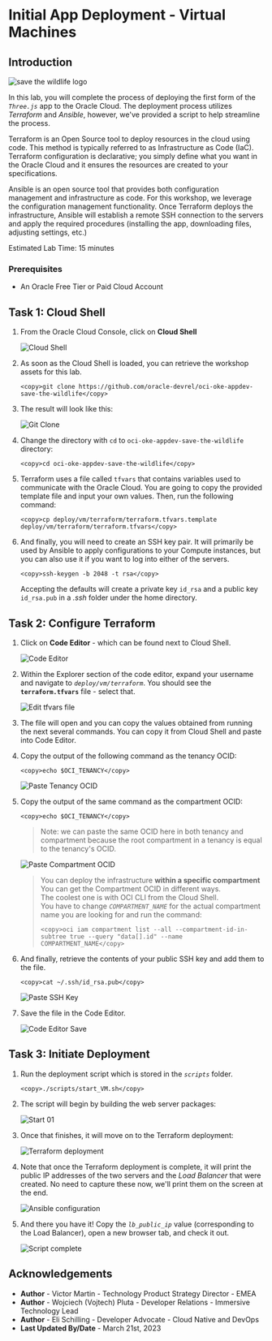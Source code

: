 # Initial App Deployment - Virtual Machines

## Introduction

![save the wildlife logo](../../../doc/multiplayer-VM.drawio.png)


In this lab, you will complete the process of deploying the first form of the _`Three.js`_ app to the Oracle Cloud. The deployment process utilizes *Terraform* and *Ansible*, however, we've provided a script to help streamline the process.

Terraform is an Open Source tool to deploy resources in the cloud using code. This method is typically referred to as Infrastructure as Code (IaC). Terraform configuration is declarative; you simply define what you want in the Oracle Cloud and it ensures the resources are created to your specifications.

Ansible is an open source tool that provides both configuration management and infrastructure as code. For this workshop, we leverage the configuration management functionality. Once Terraform deploys the infrastructure, Ansible will establish a remote SSH connection to the servers and apply the required procedures (installing the app, downloading files, adjusting settings, etc.)

Estimated Lab Time: 15 minutes

### Prerequisites

* An Oracle Free Tier or Paid Cloud Account


## Task 1: Cloud Shell

1. From the Oracle Cloud Console, click on **Cloud Shell**

    ![Cloud Shell](images/cloud-shell-button.png)

2. As soon as the Cloud Shell is loaded, you can retrieve the workshop assets for this lab.

    ```
    <copy>git clone https://github.com/oracle-devrel/oci-oke-appdev-save-the-wildlife</copy>
    ```

3. The result will look like this:

    ![Git Clone](images/git-clone.png)

4. Change the directory with `cd` to `oci-oke-appdev-save-the-wildlife` directory:

    ```
    <copy>cd oci-oke-appdev-save-the-wildlife</copy>
    ```

6. Terraform uses a file called `tfvars` that contains variables used to communicate with the Oracle Cloud. You are going to copy the provided template file and input your own values. Then, run the following command:

    ```
    <copy>cp deploy/vm/terraform/terraform.tfvars.template deploy/vm/terraform/terraform.tfvars</copy>
    ```

7. And finally, you will need to create an SSH key pair. It will primarily be used by Ansible to apply configurations to your Compute instances, but you can also use it if you want to log into either of the servers.

    ```
    <copy>ssh-keygen -b 2048 -t rsa</copy>
    ```

    Accepting the defaults will create a private key `id_rsa` and a public key `id_rsa.pub` in a _.ssh_ folder under the home directory.


## Task 2: Configure Terraform

1. Click on **Code Editor** - which can be found next to Cloud Shell.

    ![Code Editor](images/code-editor.png)

2. Within the Explorer section of the code editor, expand your username and navigate to _`deploy/vm/terraform`_. You should see the **`terraform.tfvars`** file - select that.

    ![Edit tfvars file](images/edit-tfvars.png)

3. The file will open and you can copy the values obtained from running the next several commands. You can copy it from Cloud Shell and paste into Code Editor.

4. Copy the output of the following command as the tenancy OCID:
    ```
    <copy>echo $OCI_TENANCY</copy>
    ```

    ![Paste Tenancy OCID](images/paste-tenancy-ocid.png)

5. Copy the output of the same command as the compartment OCID:
    ```
    <copy>echo $OCI_TENANCY</copy>
    ```
    
    > Note: we can paste the same OCID here in both tenancy and compartment because the root compartment in a tenancy is equal to the tenancy's OCID.

    ![Paste Compartment OCID](images/paste-compartment-ocid.png)

    > You can deploy the infrastructure **within a specific compartment**<br>
    > You can get the Compartment OCID in different ways.<br>
    > The coolest one is with OCI CLI from the Cloud Shell.<br>
    > You have to change _`COMPARTMENT_NAME`_ for the actual compartment name you are looking for and run the command:
    > ```
    > <copy>oci iam compartment list --all --compartment-id-in-subtree true --query "data[].id" --name COMPARTMENT_NAME</copy>
    > ```

6. And finally, retrieve the contents of your public SSH key and add them to the file.

    ```
    <copy>cat ~/.ssh/id_rsa.pub</copy>
    ```

    ![Paste SSH Key](images/paste-public-ssh-key.png)
    
6. Save the file in the Code Editor.

    ![Code Editor Save](images/code-editor-save.png)

## Task 3: Initiate Deployment

1. Run the deployment script which is stored in the _`scripts`_ folder.

    ```
    <copy>./scripts/start_VM.sh</copy>
    ```

2. The script will begin by building the web server packages:

    ![Start 01](images/script-01.png)

3. Once that finishes, it will move on to the Terraform deployment:

    ![Terraform deployment](images/script-02.png)

4. Note that once the Terraform deployment is complete, it will print the public IP addresses of the two servers and the *Load Balancer* that were created. No need to capture these now, we'll print them on the screen at the end.

    ![Ansible configuration](images/script-03.png)

5. And there you have it! Copy the _`lb_public_ip`_ value (corresponding to the Load Balancer), open a new browser tab, and check it out.

    ![Script complete](images/script-04.png)



## Acknowledgements

* **Author** - Victor Martin - Technology Product Strategy Director - EMEA
* **Author** - Wojciech (Vojtech) Pluta - Developer Relations - Immersive Technology Lead
* **Author** - Eli Schilling - Developer Advocate - Cloud Native and DevOps
* **Last Updated By/Date** - March 21st, 2023
